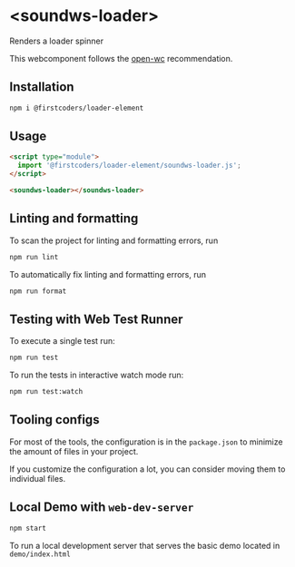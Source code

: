 # \<soundws-loader>

Renders a loader spinner

This webcomponent follows the [open-wc](https://github.com/open-wc/open-wc) recommendation.

## Installation

```bash
npm i @firstcoders/loader-element
```

## Usage

```html
<script type="module">
  import '@firstcoders/loader-element/soundws-loader.js';
</script>

<soundws-loader></soundws-loader>
```

## Linting and formatting

To scan the project for linting and formatting errors, run

```bash
npm run lint
```

To automatically fix linting and formatting errors, run

```bash
npm run format
```

## Testing with Web Test Runner

To execute a single test run:

```bash
npm run test
```

To run the tests in interactive watch mode run:

```bash
npm run test:watch
```

## Tooling configs

For most of the tools, the configuration is in the `package.json` to minimize the amount of files in your project.

If you customize the configuration a lot, you can consider moving them to individual files.

## Local Demo with `web-dev-server`

```bash
npm start
```

To run a local development server that serves the basic demo located in `demo/index.html`
